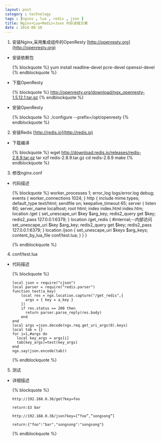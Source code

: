 ```yaml
---
layout: post
category : technology
tags : [nginx , lua , redis , json ]
title: Nginx+Lua+Redis+Json 内存读取方案
date : 2014-08-10
---
```



1. 安装Nginx,采用集成组件的OpenResty [http://openresty.org](http://openresty.org)

  * 安装依赖包 

      {% blockquote %}
       yum install readline-devel pcre-devel openssl-devel
      {% endblockquote %}

  * 下载OpenResty
  
      {% blockquote %}
       http://openresty.org/download/ngx_openresty-1.5.12.1.tar.gz
      {% endblockquote %}

  * 安装OpenResty
 
      {% blockquote %}
      ./configure --prefix=/opt/openresty
      {% endblockquote %}

2. 安装Redis [http://redis.io](http://redis.io)

  * 下载编译

      {% blockquote %}
       wget http://download.redis.io/releases/redis-2.8.9.tar.gz
       tar xzf redis-2.8.9.tar.gz
       cd redis-2.8.9
       make
      {% endblockquote %}

3. 修改nginx.conf

  * 代码描述

      {% blockquote %}
      worker_processes 1;
      error_log logs/error.log debug;
      events {
        worker_connections 1024;
      }
      http {
        include mime.types;
        default_type text/html;
        sendfile on;
        keepalive_timeout 65;
        server {
          listen 80;
          server_name localhost;
          root html;
          index index.html index.htm;
          location /get {
            set_unescape_uri $key $arg_key;
            redis2_query get $key;
            redis2_pass 127.0.0.1:6379;
          }
          location /get_redis {
            #internal;--内部访问
            set_unescape_uri $key $arg_key;
            redis2_query get $key;
            redis2_pass 127.0.0.1:6379;
          }
          location /json {
            set_unescape_uri $keys $arg_keys;
            content_by_lua_file conf/test.lua;
          }
        }
      }

      {% endblockquote %}

4. conf/test.lua

  * 代码描述

      {% blockquote %}

        local json = require("cjson")
        local parser = require("redis.parser")
        function test(a_key)
            local res = ngx.location.capture("/get_redis",{
              args = { key = a_key }
            })
            if res.status == 200 then
              return parser.parse_reply(res.body)
            end
        end
        local args =json.decode(ngx.req.get_uri_args(0).keys)
        local tab = {}
        for i=1,#args do
          local key_args = args[i]
          tab[key_args]=test(key_args)
        end
        ngx.say(json.encode(tab))

      {% endblockquote %}

5. 测试

  * 详细描述

      {% blockquote %}

        http://192.168.0.36/get?key=foo

        return:$3 bar

        http://192.168.0.36/json?key=[“foo”,”songsong”]

        return:{"foo":"bar","songsong":"songsong"}

      {% endblockquote %}
